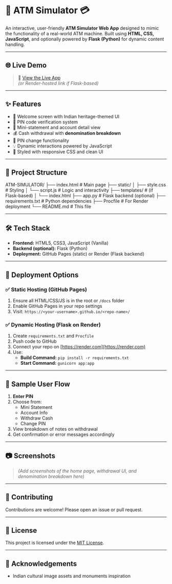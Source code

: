 # 🏦 ATM Simulator 💳

An interactive, user-friendly **ATM Simulator Web App** designed to mimic the functionality of a real-world ATM machine. Built using **HTML, CSS, JavaScript**, and optionally powered by **Flask (Python)** for dynamic content handling.

---

## 🌐 Live Demo

> 🚀 [View the Live App](https://atm-simulator-74yw.onrender.com/)  
> *(or Render-hosted link if Flask-based)*

---

## ✨ Features

- 👤 Welcome screen with Indian heritage-themed UI
- 🔐 PIN code verification system
- 📄 Mini-statement and account detail view
- 💰 Cash withdrawal with **denomination breakdown**
- 🔄 PIN change functionality
- 💡 Dynamic interactions powered by JavaScript
- 🎨 Styled with responsive CSS and clean UI

---

## 📁 Project Structure
ATM-SIMULATOR/
├── index.html # Main page
├── static/
│ ├── style.css # Styling
│ └── script.js # Logic and interactivity
├── templates/ # (if Flask-based)
│ └── index.html
├── app.py # Flask backend (optional)
├── requirements.txt # Python dependencies
├── Procfile # For Render deployment
└── README.md # This file

---

## 🛠️ Tech Stack

- **Frontend:** HTML5, CSS3, JavaScript (Vanilla)
- **Backend (optional):** Flask (Python)
- **Deployment:** GitHub Pages (static) or Render (Flask backend)

---

## 🚀 Deployment Options

### ✅ Static Hosting (GitHub Pages)
1. Ensure all HTML/CSS/JS is in the root or `/docs` folder
2. Enable GitHub Pages in your repo settings
3. Visit: `https://<your-username>.github.io/<repo-name>/`

### ✅ Dynamic Hosting (Flask on Render)
1. Create `requirements.txt` and `Procfile`
2. Push code to GitHub
3. Connect your repo on [https://render.com](https://render.com)
4. Use:
   - **Build Command:** `pip install -r requirements.txt`
   - **Start Command:** `gunicorn app:app`

---

## 🔐 Sample User Flow

1. **Enter PIN**
2. Choose from:
   - Mini Statement
   - Account Info
   - Withdraw Cash
   - Change PIN
3. View breakdown of notes on withdrawal
4. Get confirmation or error messages accordingly

---

## 📷 Screenshots

> *(Add screenshots of the home page, withdrawal UI, and denomination breakdown here)*

---

## 🤝 Contributing

Contributions are welcome! Please open an issue or pull request.

---

## 📃 License

This project is licensed under the [MIT License](LICENSE).

---

## 🙌 Acknowledgements

- Indian cultural image assets and monuments inspiration
